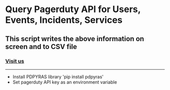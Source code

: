 # Query Pagerduty API for Users, Events, Incidents, Services
## This script writes the above information on screen and to CSV file
### [Visit us](http://www.madobservability.com)
---

- Install PDPYRAS library 'pip install pdpyras'
- Set pagerduty API key as an environment variable